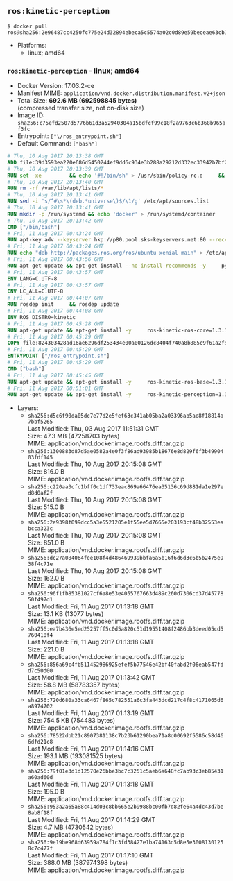 ## `ros:kinetic-perception`

```console
$ docker pull ros@sha256:2e96487cc4250fc775e24d32894ebeca5c5574a02c0d89e59beceae63cb16026
```

-	Platforms:
	-	linux; amd64

### `ros:kinetic-perception` - linux; amd64

-	Docker Version: 17.03.2-ce
-	Manifest MIME: `application/vnd.docker.distribution.manifest.v2+json`
-	Total Size: **692.6 MB (692598845 bytes)**  
	(compressed transfer size, not on-disk size)
-	Image ID: `sha256:c75efd2507d5776b61d3a52940304a15bdfcf99c18f2a9763c6b368b965af3fc`
-	Entrypoint: `["\/ros_entrypoint.sh"]`
-	Default Command: `["bash"]`

```dockerfile
# Thu, 10 Aug 2017 20:13:38 GMT
ADD file:39d3593ea220e686d5450244ef9dd6c934e3b288a29212d332ec33942b7bf218 in / 
# Thu, 10 Aug 2017 20:13:39 GMT
RUN set -xe 		&& echo '#!/bin/sh' > /usr/sbin/policy-rc.d 	&& echo 'exit 101' >> /usr/sbin/policy-rc.d 	&& chmod +x /usr/sbin/policy-rc.d 		&& dpkg-divert --local --rename --add /sbin/initctl 	&& cp -a /usr/sbin/policy-rc.d /sbin/initctl 	&& sed -i 's/^exit.*/exit 0/' /sbin/initctl 		&& echo 'force-unsafe-io' > /etc/dpkg/dpkg.cfg.d/docker-apt-speedup 		&& echo 'DPkg::Post-Invoke { "rm -f /var/cache/apt/archives/*.deb /var/cache/apt/archives/partial/*.deb /var/cache/apt/*.bin || true"; };' > /etc/apt/apt.conf.d/docker-clean 	&& echo 'APT::Update::Post-Invoke { "rm -f /var/cache/apt/archives/*.deb /var/cache/apt/archives/partial/*.deb /var/cache/apt/*.bin || true"; };' >> /etc/apt/apt.conf.d/docker-clean 	&& echo 'Dir::Cache::pkgcache ""; Dir::Cache::srcpkgcache "";' >> /etc/apt/apt.conf.d/docker-clean 		&& echo 'Acquire::Languages "none";' > /etc/apt/apt.conf.d/docker-no-languages 		&& echo 'Acquire::GzipIndexes "true"; Acquire::CompressionTypes::Order:: "gz";' > /etc/apt/apt.conf.d/docker-gzip-indexes 		&& echo 'Apt::AutoRemove::SuggestsImportant "false";' > /etc/apt/apt.conf.d/docker-autoremove-suggests
# Thu, 10 Aug 2017 20:13:40 GMT
RUN rm -rf /var/lib/apt/lists/*
# Thu, 10 Aug 2017 20:13:41 GMT
RUN sed -i 's/^#\s*\(deb.*universe\)$/\1/g' /etc/apt/sources.list
# Thu, 10 Aug 2017 20:13:41 GMT
RUN mkdir -p /run/systemd && echo 'docker' > /run/systemd/container
# Thu, 10 Aug 2017 20:13:42 GMT
CMD ["/bin/bash"]
# Fri, 11 Aug 2017 00:43:24 GMT
RUN apt-key adv --keyserver hkp://p80.pool.sks-keyservers.net:80 --recv-keys 421C365BD9FF1F717815A3895523BAEEB01FA116
# Fri, 11 Aug 2017 00:43:24 GMT
RUN echo "deb http://packages.ros.org/ros/ubuntu xenial main" > /etc/apt/sources.list.d/ros-latest.list
# Fri, 11 Aug 2017 00:43:56 GMT
RUN apt-get update && apt-get install --no-install-recommends -y     python-rosdep     python-rosinstall     python-vcstools     && rm -rf /var/lib/apt/lists/*
# Fri, 11 Aug 2017 00:43:57 GMT
ENV LANG=C.UTF-8
# Fri, 11 Aug 2017 00:43:57 GMT
ENV LC_ALL=C.UTF-8
# Fri, 11 Aug 2017 00:44:07 GMT
RUN rosdep init     && rosdep update
# Fri, 11 Aug 2017 00:44:08 GMT
ENV ROS_DISTRO=kinetic
# Fri, 11 Aug 2017 00:45:28 GMT
RUN apt-get update && apt-get install -y     ros-kinetic-ros-core=1.3.1-0*     && rm -rf /var/lib/apt/lists/*
# Fri, 11 Aug 2017 00:45:29 GMT
COPY file:824303428ad16ae6296df253434e00a00126dc8404f740a8b885c9f61a2f5fcb in / 
# Fri, 11 Aug 2017 00:45:29 GMT
ENTRYPOINT ["/ros_entrypoint.sh"]
# Fri, 11 Aug 2017 00:45:29 GMT
CMD ["bash"]
# Fri, 11 Aug 2017 00:45:45 GMT
RUN apt-get update && apt-get install -y     ros-kinetic-ros-base=1.3.1-0*     && rm -rf /var/lib/apt/lists/*
# Fri, 11 Aug 2017 00:51:01 GMT
RUN apt-get update && apt-get install -y     ros-kinetic-perception=1.3.1-0*     && rm -rf /var/lib/apt/lists/*
```

-	Layers:
	-	`sha256:d5c6f90da05dc7e77d2e5fef63c341ab05ba2a03396ab5ae8f18814a7bbf5265`  
		Last Modified: Thu, 03 Aug 2017 11:51:31 GMT  
		Size: 47.3 MB (47258703 bytes)  
		MIME: application/vnd.docker.image.rootfs.diff.tar.gzip
	-	`sha256:1300883d87d5ae0582a4e0f3f86ad93985b18676e8d829f6f3b4990403fdf145`  
		Last Modified: Thu, 10 Aug 2017 20:15:08 GMT  
		Size: 816.0 B  
		MIME: application/vnd.docker.image.rootfs.diff.tar.gzip
	-	`sha256:c220aa3cfc1bff0c1df733eac869a66476ea35136c69d881da1e297ed8d0af2f`  
		Last Modified: Thu, 10 Aug 2017 20:15:08 GMT  
		Size: 515.0 B  
		MIME: application/vnd.docker.image.rootfs.diff.tar.gzip
	-	`sha256:2e9398f099dcc5a3e5521205e1f55ee5d7665e203193cf48b32553eabcca323c`  
		Last Modified: Thu, 10 Aug 2017 20:15:08 GMT  
		Size: 851.0 B  
		MIME: application/vnd.docker.image.rootfs.diff.tar.gzip
	-	`sha256:dc27a084064fee108f4d486469939bbfa6a5b16f6d6d3c6b5b2475e938f4c71e`  
		Last Modified: Thu, 10 Aug 2017 20:15:08 GMT  
		Size: 162.0 B  
		MIME: application/vnd.docker.image.rootfs.diff.tar.gzip
	-	`sha256:96f1fb85381027cf6a8e53e4055767663d489c260d7306cd37d4577850f497d1`  
		Last Modified: Fri, 11 Aug 2017 01:13:18 GMT  
		Size: 13.1 KB (13077 bytes)  
		MIME: application/vnd.docker.image.rootfs.diff.tar.gzip
	-	`sha256:ea7b436e5ed25257ff5c0d5a820c51d19551408f2486bb3deed05cd5760410f4`  
		Last Modified: Fri, 11 Aug 2017 01:13:18 GMT  
		Size: 221.0 B  
		MIME: application/vnd.docker.image.rootfs.diff.tar.gzip
	-	`sha256:856a69c4fb511452986925efef5b77546e42bf40fabd2f06eab547fdd7c50d00`  
		Last Modified: Fri, 11 Aug 2017 01:13:42 GMT  
		Size: 58.8 MB (58783357 bytes)  
		MIME: application/vnd.docker.image.rootfs.diff.tar.gzip
	-	`sha256:720d680a33ca6467f865c782551a6c3fa443dcd217c4f8c4171065d6a8974702`  
		Last Modified: Fri, 11 Aug 2017 01:13:19 GMT  
		Size: 754.5 KB (754483 bytes)  
		MIME: application/vnd.docker.image.rootfs.diff.tar.gzip
	-	`sha256:78522dbb21c8907381138c7b23b61290bea71a8d00692f5586c58d466dfd21c8`  
		Last Modified: Fri, 11 Aug 2017 01:14:16 GMT  
		Size: 193.1 MB (193081525 bytes)  
		MIME: application/vnd.docker.image.rootfs.diff.tar.gzip
	-	`sha256:79f01e3d1d12570e26bbe3bc7c3251c5aeb6a648fc7ab93c3eb85431a60ad60d`  
		Last Modified: Fri, 11 Aug 2017 01:13:18 GMT  
		Size: 195.0 B  
		MIME: application/vnd.docker.image.rootfs.diff.tar.gzip
	-	`sha256:953a2a65a88c414d03c8bb665e2b9988bc00fb7d82fe64a4dc43d7be8ab8f18f`  
		Last Modified: Fri, 11 Aug 2017 01:14:29 GMT  
		Size: 4.7 MB (4730542 bytes)  
		MIME: application/vnd.docker.image.rootfs.diff.tar.gzip
	-	`sha256:9e19be968d63959a784f1c3fd38427e1ba74163d5d8e5e30081301258c7c477f`  
		Last Modified: Fri, 11 Aug 2017 01:17:10 GMT  
		Size: 388.0 MB (387974398 bytes)  
		MIME: application/vnd.docker.image.rootfs.diff.tar.gzip

